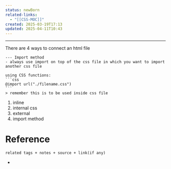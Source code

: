 ```yaml
---
status: newBorn
related-links:
  - "[[CSS-MOC]]"
created: 2025-03-19T17:13
updated: 2025-04-11T10:43
---
```

---

There are 4 ways to connect an html file 


````tabs
--- Import method
- always use import on top of the css file in which you want to import another css file

using CSS functions:
```css
@import url("./filename.css")
```
> remember this is to be used inside css file

````


1. inline
2. internal css
3. external
4. import method

# Reference
`related tags + notes + source + link(if any)`
 

- 